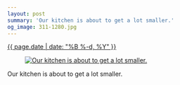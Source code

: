 ```yaml
---
layout: post
summary: 'Our kitchen is about to get a lot smaller.'
og_image: 311-1280.jpg
---
```


<div class="post">
 <time>
  <a href="/311">
   {{ page.date | date: "%B %-d, %Y" }}
  </a>
 </time>
 <a href="/311">
  <figure data-taken="4/13/2014">
   <img alt="Our kitchen is about to get a lot smaller." sizes="(min-width: 700px) 50vw, calc(100vw - 2rem)" src="{{ site.assets_url }}/311-640.jpg" srcset="{{ site.assets_url }}/311-1280.jpg 1280w, {{ site.assets_url }}/311-960.jpg 960w, {{ site.assets_url }}/311-640.jpg 640w, {{ site.assets_url }}/311-320.jpg 320w"/>
  </figure>
 </a>
 <span>
  Our kitchen is about to get a lot smaller.
 </span>
</div>

